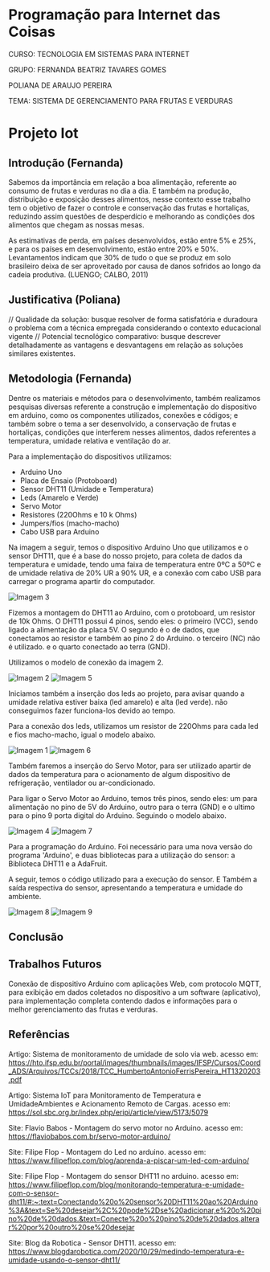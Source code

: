 # Programação para Internet das Coisas
CURSO: TECNOLOGIA EM SISTEMAS PARA INTERNET

GRUPO: 
 FERNANDA BEATRIZ TAVARES GOMES

 POLIANA DE ARAUJO PEREIRA

TEMA: SISTEMA DE GERENCIAMENTO PARA FRUTAS E VERDURAS
# Projeto Iot

## Introdução (Fernanda)

Sabemos da importância em relação a boa alimentação, referente ao consumo de frutas e verduras no dia a dia. E também na produção, distribuição e exposição desses alimentos, nesse contexto esse trabalho tem o objetivo de fazer o controle e conservação das frutas e hortaliças, reduzindo assim questões de desperdício e melhorando as condições dos alimentos que chegam as nossas mesas.

As estimativas de perda, em países desenvolvidos, estão entre 5% e 25%, e para os países em desenvolvimento, estão entre 20% e 50%. Levantamentos indicam que
30% de tudo o que se produz em solo brasileiro deixa de ser aproveitado por causa de danos sofridos ao longo da cadeia produtiva. (LUENGO; CALBO, 2011)

## Justificativa (Poliana)

// Qualidade da solução: busque resolver de forma satisfatória e duradoura o problema com a técnica empregada considerando o contexto educacional vigente
// Potencial tecnológico comparativo: busque descrever detalhadamente as vantagens e desvantagens em relação as soluções similares existentes.

## Metodologia (Fernanda)

Dentre os materiais e métodos para o desenvolvimento, também realizamos pesquisas diversas referente a construção e implementação do dispositivo em arduino, como os componentes utilizados, conexões e códigos; e também sobre o tema a ser desenvolvido, a conservação de frutas e hortaliças, condições que interferem nesses alimentos, dados referentes a temperatura, umidade relativa e ventilação do ar.

Para a implementação do dispositivos utilizamos: 
- Arduino Uno
- Placa de Ensaio (Protoboard)
- Sensor DHT11 (Umidade e Temperatura)
- Leds (Amarelo e Verde)
- Servo Motor 
- Resistores (220Ohms e 10 k Ohms)
- Jumpers/fios (macho-macho)
- Cabo USB para Arduino

Na imagem a seguir, temos o dispositivo Arduino Uno que utilizamos e o sensor DHT11, que é a base do nosso projeto, para coleta de dados da temperatura e umidade, tendo uma faixa de temperatura entre 0ºC a 50ºC e de umidade relativa de 20% UR a 90% UR, e a conexão com cabo USB para carregar o programa apartir do computador.

![Imagem 3](Imagem3.jpg)

Fizemos a montagem do DHT11 ao Arduino, com o protoboard, um resistor de 10k Ohms. O DHT11 possui 4 pinos, sendo eles: o primeiro (VCC), sendo ligado a alimentação da placa 5V. O segundo é o de dados, que conectamos ao resistor e também ao pino 2 do Arduino. o terceiro (NC) não é utilizado. e o quarto conectado ao terra (GND).

Utilizamos o modelo de conexão da imagem 2.

![Imagem 2](Image2.jpg)
![Imagem 5](Image5.jpg)

Iniciamos também a inserção dos leds ao projeto, para avisar quando a umidade relativa estiver baixa (led amarelo) e alta (led verde). não conseguimos fazer funciona-los devido ao tempo. 

Para a conexão dos leds, utilizamos um resistor de 220Ohms para cada led e fios macho-macho, igual o modelo abaixo.

![Imagem 1](Imagem1.jpg)
![Imagem 6](Image6.jpg)

Também faremos a inserção do Servo Motor, para ser utilizado apartir de dados da temperatura para o acionamento de algum dispositivo de refrigeração, ventilador ou ar-condicionado.

Para ligar o Servo Motor ao Arduino, temos três pinos, sendo eles: um para alimentação no pino de 5V do Arduino, outro para o terra (GND) e o ultimo para o pino 9 porta digital do Arduino. Seguindo o modelo abaixo.

![Imagem 4](Image4.jpg)
![Imagem 7](Image7.jpg)

Para a programação do Arduino. Foi necessário para uma nova versão do programa 'Arduino', e duas bibliotecas para a utilização do sensor: a Biblioteca DHT11 e a AdaFruit. 

A seguir, temos o código utilizado para a execução do sensor. E Também a saída respectiva do sensor, apresentando a temperatura e umidade do ambiente.

![Imagem 8](image8.jpg)
![Imagem 9](image9.jpg)

## Conclusão

## Trabalhos Futuros

Conexão de dispositivo Arduino com aplicações Web, com protocolo MQTT, para exibição em dados coletados no dispositivo a um software (aplicativo), para implementação completa contendo dados e informações para o melhor gerenciamento das frutas e verduras.

## Referências 

Artigo: Sistema de monitoramento de umidade de solo via web. acesso em: https://hto.ifsp.edu.br/portal/images/thumbnails/images/IFSP/Cursos/Coord_ADS/Arquivos/TCCs/2018/TCC_HumbertoAntonioFerrisPereira_HT1320203.pdf

Artigo: Sistema IoT para Monitoramento de Temperatura e UmidadeAmbientes e Acionamento Remoto de Cargas. acesso em: https://sol.sbc.org.br/index.php/eripi/article/view/5173/5079

Site: Flavio Babos - Montagem do servo motor no Arduino. acesso em: https://flaviobabos.com.br/servo-motor-arduino/

Site: Filipe Flop - Montagem do Led no arduino. acesso em: https://www.filipeflop.com/blog/aprenda-a-piscar-um-led-com-arduino/

Site: Filipe Flop - Montagem do sensor DHT11 no arduino. acesso em: https://www.filipeflop.com/blog/monitorando-temperatura-e-umidade-com-o-sensor-dht11/#:~:text=Conectando%20o%20sensor%20DHT11%20ao%20Arduino%3A&text=Se%20desejar%2C%20pode%2Dse%20adicionar,e%20o%20pino%20de%20dados.&text=Conecte%20o%20pino%20de%20dados,alterar%20por%20outro%20se%20desejar

Site: Blog da Robotica - Sensor DHT11. acesso em: https://www.blogdarobotica.com/2020/10/29/medindo-temperatura-e-umidade-usando-o-sensor-dht11/

